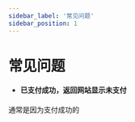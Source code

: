 ```yaml
---
sidebar_label: '常见问题'
sidebar_position: 1
---
```


# 常见问题

 - #### 已支付成功，返回网站显示未支付
通常是因为支付成功的


<!--stackedit_data:
eyJoaXN0b3J5IjpbLTE2Mjg1MDEwODIsNTU2NjgzMjldfQ==
-->